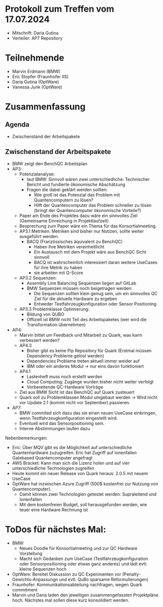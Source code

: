 # Protokoll zum Treffen vom 17.07.2024

* Mitschrift: Daria Gutina
* Verteiler: AP7 Repository

# Teilnehmende

- Marvin Erdmann (BMW)
- Eric Stopfer (Fraunhofer IIS)
- Daria Gutina (OptWare)
- Vanessa Junk (OptWare)

# Zusammenfassung

## Agenda
- Zwischenstand der Arbeitspakete

## Zwischenstand der Arbeitspakete
- BMW zeigt den BenchQC Arbeitsplan
- AP3:
  - Potenzialanalyse:
    - laut BMW: Sinnvoll wären zwei unterschiedliche: Technischer Bericht und fundierte ökonomische Abschätzung 
    - Fragen die dabei geklärt werden sollten:
      - Wie groß ist das Potenzial das Problem mit Quantencomputern zu lösen?
      - Hilft der Quantencomputer das Problem schneller zu lösen (bringt der Quantencomputer ökonomische Vorteile?)
  - Paper am Ende des Projektes dazu wäre ein sinnvolles Ziel (Gemeinsame Einreichung in Projektlaufzeit)
  - Besprechung zum Paper wäre ein Thema für das Konsortialmeeting.
  - AP3.1 Metriken: Metriken sind bisher nur Notizen, sollte weiter ausgeführt werden. 
    - BACQ (Französsisches äquivalent zu BenchQC) 
      - Haben ihre Metriken vereinheitlicht
      - Ein Austausch mit dem Projekt wäre aus BenchQC Sicht sinnvoll
      - BACQ ist wahrscheinlich interessiert daran weitere UseCases für ihre Metrik zu haben 
      - sie arbeiten mit Q-Score
  - AP3.2 Sequenzen: 
    - Assembly Line Balancing Sequenzen liegen auf GitLab 
    - BMW Sequenzen müssen noch beigetragen werden: 
      - Die Sequenzen sollten klein genug sein, um ein sinnvolles QC Ziel für die aktuelle Hardware zu ergeben
      - Entweder Testfahrzeugkonfiguration oder Sensor Positioning
  - AP3.3 Problemklasse Optimierung:
    - Bildung von QUBO
    - Offiziell ist BMW nicht Teil des Arbeitspaketes (wer wird die Transformation übernehmen)
- AP4:
  - Marvin bittet um Feedback und Mitarbeit zu Quark, was kann verbessert werden?
  - AP4.3 
    - Bisher gibt es keine Pip Repository für Quark (Erstmal müssen Dependency Probleme gelöst werden)
    - Dependencies Probleme treten aktuell immer weider auf 
    - IBM oder ein anderes Modul -> nur eins davon funktioniert
  - AP4.1
    - Lastenheft muss noch erstellt werden
    - Cloud Computing: Zugänge wurden bisher nicht weiter verfolgt
    - Vorbereitende QC-Hardware Vorträge
  - Ziel aus BMW Sicht ist das BenchQC auf Quark zusteuert
  - Quark soll zu Problemklassen Modul umgebaut werden -> Wird nicht vor Update 2.1 (kommt nicht vor September) passieren.
- AP7:
  - BMW commited sich dazu das sie einen neuen UseCase einbringen, wenn Testfahrzeugkonfiguration eingestellt wird. 
  - Eventuell wird das Sensorpositioning sein.
  - Interne Abstimmungen laufen dazu

Nebenbemerkungen:
- Eric: Über MQV gibt es die Möglichkeit auf unterschiedliche Quantenhardware zuzugreifen. Eric hat Zugriff auf Ionenfallen Gatebased Quantencomputer angefragt
- AWS Bracket: Kann man sich die Lizenz holen und auf vier unterschiedliche Technologien zugreifen
- Heute kommt ein neuer Release von Quark heraus: 2.0.5 mit neuem UseCase 
- OptWare hat inzwischen Azure Zugriff (500$ kostenfrei zur Nutzung von Quantencomputer). 
  - Damit können zwei Technologien getestet werden: Supraleitend und Ionenfallen
  - Mit dem kostenfreien Budget, soll herausgefunden werden, wie teuer eine Hardware Rechnung ist

# ToDos für nächstes Mal:
- BMW: 
  - Neues Doodle für Konsortialmeeting und zur QC Hardware Vorstellung
  - Macht sich Gedanken zum UseCase (Testfahrzeugkonfiguration oder Sensorpositioning oder etwas ganz anderes) und lädt evtl. kleine Sequenzen hoch
- OptWare: Bereitet Diskussion zu QC Experimenten vor (Penalty-Gewichts-Anpassungn und evtl. QuBo sparsame Reformulierungen)
- Fraunhofer: Kommunikationsabteilung nachfragen, wegen Quark commitment
- Marvin und Daria laden den jeweiligen zusammengefassten Projektpläne hoch. Nächstes mal sollen diese kurz konsolidiert werden. 

